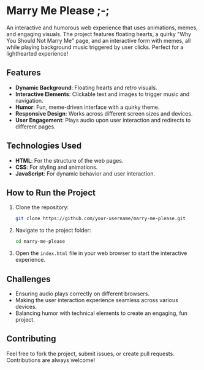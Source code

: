 # Marry Me Please ;-;

An interactive and humorous web experience that uses animations, memes, and engaging visuals. The project features floating hearts, a quirky "Why You Should Not Marry Me" page, and an interactive form with memes, all while playing background music triggered by user clicks. Perfect for a lighthearted experience!

## Features

- **Dynamic Background**: Floating hearts and retro visuals.
- **Interactive Elements**: Clickable text and images to trigger music and navigation.
- **Humor**: Fun, meme-driven interface with a quirky theme.
- **Responsive Design**: Works across different screen sizes and devices.
- **User Engagement**: Plays audio upon user interaction and redirects to different pages.

## Technologies Used

- **HTML**: For the structure of the web pages.
- **CSS**: For styling and animations.
- **JavaScript**: For dynamic behavior and user interaction.

## How to Run the Project

1. Clone the repository:
   ```bash
   git clone https://github.com/your-username/marry-me-please.git
   ```
2. Navigate to the project folder:
   ```bash
   cd marry-me-please
   ```
3. Open the `index.html` file in your web browser to start the interactive experience.

## Challenges

- Ensuring audio plays correctly on different browsers.
- Making the user interaction experience seamless across various devices.
- Balancing humor with technical elements to create an engaging, fun project.

## Contributing

Feel free to fork the project, submit issues, or create pull requests. Contributions are always welcome!
